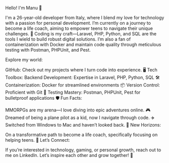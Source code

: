 Hello! I'm Manu 👋

I'm a 26-year-old developer from Italy, where I blend my love for technology with a passion for personal development. I’m currently on a journey to become a life coach, aiming to empower teens to navigate their unique challenges. 🌱 Coding is my craft—Laravel, PHP, Python, and SQL are the tools I wield to build robust digital solutions. I’m also a fan of containerization with Docker and maintain code quality through meticulous testing with Postman, PHPUnit, and Pest.

Explore my world:

GitHub: Check out my projects where I turn code into experience. 🖥️
Tech Toolbox:
Backend Development: Expertise in Laravel, PHP, Python, SQL 🛠️
Containerization: Docker for streamlined environments 📦
Version Control: Proficient with Git 🔗
Testing Mastery: Postman, PHPUnit, Pest for bulletproof applications 🛡️
Fun Facts:

MMORPGs are my arena—I love diving into epic adventures online. 🎮
Dreamed of being a plane pilot as a kid, now I navigate through code. ✈️
Switched from Windows to Mac and haven’t looked back. 🍏
New Horizons:

On a transformative path to become a life coach, specifically focusing on helping teens. 👥
Let’s Connect:

If you’re interested in technology, gaming, or personal growth, reach out to me on LinkedIn. Let’s inspire each other and grow together! 🤝
